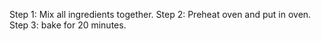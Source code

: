 Step 1: Mix all ingredients together.
Step 2: Preheat oven and put in oven.
Step 3: bake for 20 minutes.